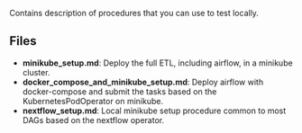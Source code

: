 Contains description of procedures that you can use to test locally.

## Files

- **minikube_setup.md**: Deploy the full ETL, including airflow, in a minikube cluster.
- **docker_compose_and_minikube_setup.md**: Deploy airflow with docker-compose and submit the tasks based on the KubernetesPodOperator on minikube.
- **nextflow_setup.md**: Local minikube setup procedure common to most DAGs based on the nextflow operator.
